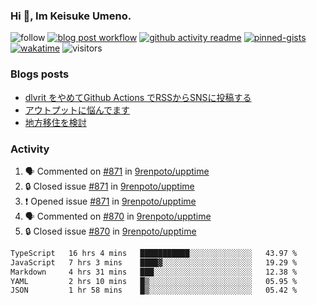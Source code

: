 ### Hi 👋, Im Keisuke Umeno.

<!--
**9renpoto/9renpoto** is a ✨ _special_ ✨ repository because its `README.md` (this file) appears on your GitHub profile.

Here are some ideas to get you started:

- 🔭 I’m currently working on ...
- 🌱 I’m currently learning ...
- 👯 I’m looking to collaborate on ...
- 🤔 I’m looking for help with ...
- 💬 Ask me about ...
- 📫 How to reach me: ...
- 😄 Pronouns: ...
- ⚡ Fun fact: ...
-->

![follow](https://img.shields.io/github/followers/9renpoto?label=Follow&style=social)
[![blog post workflow](https://github.com/9renpoto/9renpoto/actions/workflows/blog.yml/badge.svg)](https://github.com/9renpoto/9renpoto/actions/workflows/blog.yml)
[![github activity readme](https://github.com/9renpoto/9renpoto/actions/workflows/activity.yml/badge.svg)](https://github.com/9renpoto/9renpoto/actions/workflows/activity.yml)
[![pinned-gists](https://github.com/9renpoto/9renpoto/actions/workflows/pin-gist.yml/badge.svg)](https://github.com/9renpoto/9renpoto/actions/workflows/pin-gist.yml)
[![wakatime](https://github.com/9renpoto/9renpoto/actions/workflows/waka-readme-status.yml/badge.svg)](https://github.com/9renpoto/9renpoto/actions/workflows/waka-readme-status.yml)
![visitors](https://komarev.com/ghpvc/?username=9renpoto&label=Profile%20views&color=0e75b6&style=flat)

### Blogs posts

<!-- BLOG-POST-LIST:START -->
- [dlvrit をやめてGithub Actions でRSSからSNSに投稿する](https://9renpoto.win/entry/2023/11/12/dlvrit-to-gh-actions)
- [アウトプットに悩んでます](https://9renpoto.win/entry/2023/11/11/technology-to-limit-input)
- [地方移住を検討](https://9renpoto.win/entry/2023/09/09/migration-plan)
<!-- BLOG-POST-LIST:END -->

### Activity

<!--START_SECTION:activity-->
1. 🗣 Commented on [#871](https://github.com/9renpoto/upptime/issues/871#issuecomment-1816087243) in [9renpoto/upptime](https://github.com/9renpoto/upptime)
2. 🔒 Closed issue [#871](https://github.com/9renpoto/upptime/issues/871) in [9renpoto/upptime](https://github.com/9renpoto/upptime)
3. ❗ Opened issue [#871](https://github.com/9renpoto/upptime/issues/871) in [9renpoto/upptime](https://github.com/9renpoto/upptime)
4. 🗣 Commented on [#870](https://github.com/9renpoto/upptime/issues/870#issuecomment-1815764043) in [9renpoto/upptime](https://github.com/9renpoto/upptime)
5. 🔒 Closed issue [#870](https://github.com/9renpoto/upptime/issues/870) in [9renpoto/upptime](https://github.com/9renpoto/upptime)
<!--END_SECTION:activity-->

<!--START_SECTION:waka-->

```txt
TypeScript   16 hrs 4 mins   ███████████░░░░░░░░░░░░░░   43.97 %
JavaScript   7 hrs 3 mins    ████▓░░░░░░░░░░░░░░░░░░░░   19.29 %
Markdown     4 hrs 31 mins   ███░░░░░░░░░░░░░░░░░░░░░░   12.38 %
YAML         2 hrs 10 mins   █▒░░░░░░░░░░░░░░░░░░░░░░░   05.95 %
JSON         1 hr 58 mins    █▒░░░░░░░░░░░░░░░░░░░░░░░   05.42 %
```

<!--END_SECTION:waka-->
